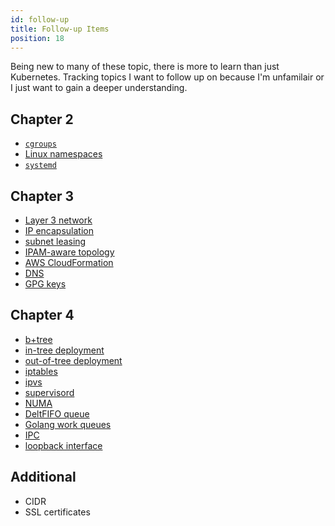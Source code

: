 ```yaml
---
id: follow-up
title: Follow-up Items
position: 18
---
```


Being new to many of these topic, there is more to learn than just Kubernetes.  Tracking topics I want to follow up on because I'm unfamilair or I just want to gain a deeper understanding.


## Chapter 2

- [`cgroups`](./chapter02#borg-heritage)
- [Linux namespaces](./chapter02#borg-heritage)
- [`systemd`](./chapter02#kubernetes-architecture)


## Chapter 3

- [Layer 3 network](./chapter03#calico)
- [IP encapsulation](./chapter03#calico)
- [subnet leasing](./chapter03#flannel)
- [IPAM-aware topology](./chapter03#romana)
- [AWS CloudFormation](./chapter03#kube-aws)
- [DNS](./chapter03#kubicorn)
- [GPG keys](./chapter03.md#lab-31-install-kubernetes)


## Chapter 4

- [b+tree](chapter04.md#etcd-database)
- [in-tree deployment](chapter04.md#other-agents)
- [out-of-tree deployment](chapter04.md#other-agents)
- [iptables](chapter04.md#worker-nodes)
- [ipvs](chapter04.md#worker-nodes)
- [supervisord](chapter04.md#worker-nodes)
- [NUMA](chapter04.md#kubelet)
- [DeltFIFO queue](chapter04.md#operators)
- [Golang work queues](chapter04.md#operators)
- [IPC](chapter04.md#pods)
- [loopback interface](chapter04.md#pods)


## Additional

- CIDR
- SSL certificates

